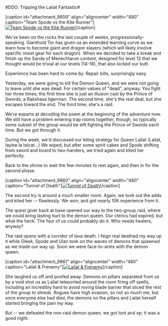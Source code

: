 #DDO: Tripping the Lailat Fantastic#

[caption id="attachment\_9859" align="aligncenter" width="480" caption="Team Spode vs the Kite Runner"][![](http://westkarana.com/wp-content/uploads/2011/11/dndclient-2011-11-20-23-41-06-72-480x383.jpg "Team Spode vs the Kite Runner")](http://westkarana.com/wp-content/uploads/2011/11/dndclient-2011-11-20-23-41-06-72.jpg)[/caption]

We've been on the rocks the last couple of weeks, progressionally-speaking. Gianthold Tor has given us an extended learning curve as we learn how to become giant and dragon slayers (which will likely involve specific resist gear for each dragon). When we decided to take a break and finish up the Sands of Menechtarun content, designed for level 12 that we thought would be trivial at our levels (14-16), that also kicked our butt.

Experience has been hard to come by. Repair bills, surprisingly easy.

Yesterday, we were going to kill the Demon Queen, and we were not going to leave until she was dead. For certain values of "dead", anyway. You fight her three times; the first time she is just an illusion cast by the Prince of Swords, a Rakshasa tigerman. The second time, she's the real deal, but she escapes toward the end. The third time, she's a raid.

We're experts at decoding the poem at the beginning of the adventure now. We still have a problem entering trap rooms together, though, so typically some subset of the group would be left fighting the Prince of Swords each time. But we got through it.

During the week, we'd discussed our kiting strategy for Queen Lailat (Lailat, laylee la lolcat...) We wiped, but after some spirit cakes and Spode shifting from sword and board to two-handers, we tried again and kited her perfectly.

Back to the shrine to wait the few minutes to rest again, and then in for the second phase.

[caption id="attachment\_9860" align="aligncenter" width="480" caption="Tunnel of Death"][![](http://westkarana.com/wp-content/uploads/2011/11/dndclient-2011-11-20-23-44-57-25-480x384.jpg "Tunnel of Death")](http://westkarana.com/wp-content/uploads/2011/11/dndclient-2011-11-20-23-44-57-25.jpg)[/caption]

The second try is around a much smaller room. Again, we took out the adds and kited her -- flawlessly. We won, and got nearly 10K experience from it.

The quest giver back at base opened our way to the two-group raid, where we could bring lasting hurt to the demon queen. Our clerics had expired, but what the heck. The four of us could probably do it. Who needs healers, anyway?

The raid opens with a corridor of lava death. I feign real deathed my way up it while Gleek, Spode and Ulan took on the waves of demons that spawned as we made our way up. Soon we were face-to-arms with the demon queen.

[caption id="attachment\_9861" align="aligncenter" width="480" caption="Lailat & Frenemy"][![](http://westkarana.com/wp-content/uploads/2011/11/dndclient-2011-11-20-23-51-07-11-480x384.jpg "Lailat & Frenemy")](http://westkarana.com/wp-content/uploads/2011/11/dndclient-2011-11-20-23-51-07-11.jpg)[/caption]

She laughed us off and poofed away. Demons on pillars separated from us by a void shot us as Lailat teleported around the room firing off spells, including an incredibly hard to avoid roving blade barrier that sliced the rest of the group to shreds. Rogues have high evasion, so not so much me, but once everyone else had died, the demons on the pillars and Lailat herself started bringing the pain my way.

But -- we defeated the non-raid demon queen, we got loot and xp; it was a good night.
